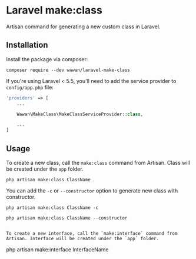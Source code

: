 # Laravel make:class

Artisan command for generating a new custom class in Laravel.

## Installation

Install the package via composer:
```
composer require --dev wawan/laravel-make-class
```

If you're using Laravel < 5.5, you'll need to add the service provider to `config/app.php` file:

```php
'providers' => [
    ...

    Wawan\MakeClass\MakeClassServiceProvider::class,

    ...
]
```

## Usage
To create a new class, call the `make:class` command from Artisan. Class will be created under the `app` folder.
```
php artisan make:class ClassName
```
You can add the `-c` or `--constructor` option to generate new class with constructor.
```
php artisan make:class ClassName -c
```
```
php artisan make:class ClassName --constructor


To create a new interface, call the `make:interface` command from Artisan. Interface will be created under the `app` folder.
```
php artisan make:interface InterfaceName
```
